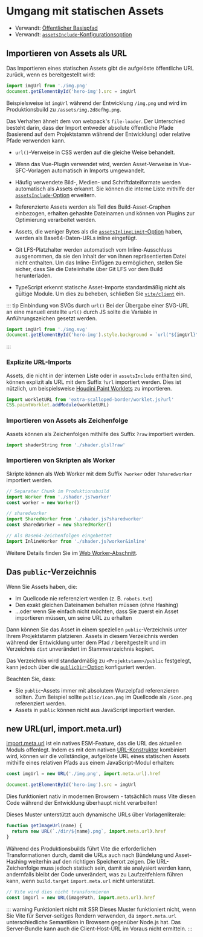# Umgang mit statischen Assets

- Verwandt: [Öffentlicher Basispfad](./build#public-base-path)
- Verwandt: [`assetsInclude`-Konfigurationsoption](/config/shared-options.md#assetsinclude)

## Importieren von Assets als URL

Das Importieren eines statischen Assets gibt die aufgelöste öffentliche URL zurück, wenn es bereitgestellt wird:

```js
import imgUrl from './img.png'
document.getElementById('hero-img').src = imgUrl
```

Beispielsweise ist `imgUrl` während der Entwicklung `/img.png` und wird im Produktionsbuild zu `/assets/img.2d8efhg.png`.

Das Verhalten ähnelt dem von webpack's `file-loader`. Der Unterschied besteht darin, dass der Import entweder absolute öffentliche Pfade (basierend auf dem Projektstamm während der Entwicklung) oder relative Pfade verwenden kann.

- `url()`-Verweise in CSS werden auf die gleiche Weise behandelt.

- Wenn das Vue-Plugin verwendet wird, werden Asset-Verweise in Vue-SFC-Vorlagen automatisch in Imports umgewandelt.

- Häufig verwendete Bild-, Medien- und Schriftdateiformate werden automatisch als Assets erkannt. Sie können die interne Liste mithilfe der [`assetsInclude`-Option](/config/shared-options.md#assetsinclude) erweitern.

- Referenzierte Assets werden als Teil des Build-Asset-Graphen einbezogen, erhalten gehashte Dateinamen und können von Plugins zur Optimierung verarbeitet werden.

- Assets, die weniger Bytes als die [`assetsInlineLimit`-Option](/config/build-options.md#build-assetsinlinelimit) haben, werden als Base64-Daten-URLs inline eingefügt.

- Git LFS-Platzhalter werden automatisch vom Inline-Ausschluss ausgenommen, da sie den Inhalt der von ihnen repräsentierten Datei nicht enthalten. Um das Inline-Einfügen zu ermöglichen, stellen Sie sicher, dass Sie die Dateiinhalte über Git LFS vor dem Build herunterladen.

- TypeScript erkennt statische Asset-Importe standardmäßig nicht als gültige Module. Um dies zu beheben, schließen Sie [`vite/client`](./features#client-types) ein.

::: tip Einbindung von SVGs durch `url()`
Bei der Übergabe einer SVG-URL an eine manuell erstellte `url()` durch JS sollte die Variable in Anführungszeichen gesetzt werden.

```js
import imgUrl from './img.svg'
document.getElementById('hero-img').style.background = `url("${imgUrl}")`
```

:::

### Explizite URL-Imports

Assets, die nicht in der internen Liste oder in `assetsInclude` enthalten sind, können explizit als URL mit dem Suffix `?url` importiert werden. Dies ist nützlich, um beispielsweise [Houdini Paint Worklets](https://houdini.how/usage) zu importieren.

```js
import workletURL from 'extra-scalloped-border/worklet.js?url'
CSS.paintWorklet.addModule(workletURL)
```

### Importieren von Assets als Zeichenfolge

Assets können als Zeichenfolgen mithilfe des Suffix `?raw` importiert werden.

```js
import shaderString from './shader.glsl?raw'
```

### Importieren von Skripten als Worker

Skripte können als Web Worker mit dem Suffix `?worker` oder `?sharedworker` importiert werden.

```js
// Separater Chunk im Produktionsbuild
import Worker from './shader.js?worker'
const worker = new Worker()
```

```js
// sharedworker
import SharedWorker from './shader.js?sharedworker'
const sharedWorker = new SharedWorker()
```

```js
// Als Base64-Zeichenfolgen eingebettet
import InlineWorker from './shader.js?worker&inline'
```

Weitere Details finden Sie im [Web Worker-Abschnitt](./features.md#web-workers).

## Das `public`-Verzeichnis

Wenn Sie Assets haben, die:

- Im Quellcode nie referenziert werden (z. B. `robots.txt`)
- Den exakt gleichen Dateinamen behalten müssen (ohne Hashing)
- ...oder wenn Sie einfach nicht möchten, dass Sie zuerst ein Asset importieren müssen, um seine URL zu erhalten

Dann können Sie das Asset in einem speziellen `public`-Verzeichnis unter Ihrem Projektstamm platzieren. Assets in diesem Verzeichnis werden während der Entwicklung unter dem Pfad `/` bereitgestellt und im Verzeichnis `dist` unverändert im Stammverzeichnis kopiert.

Das Verzeichnis wird standardmäßig zu `<Projektstamm>/public` festgelegt, kann jedoch über die [`publicDir`-Option](/config/shared-options.md#publicdir) konfiguriert werden.

Beachten Sie, dass:

- Sie `public`-Assets immer mit absolutem Wurzelpfad referenzieren sollten. Zum Beispiel sollte `public/icon.png` im Quellcode als `/icon.png` referenziert werden.
- Assets in `public` können nicht aus JavaScript importiert werden.

## new URL(url, import.meta.url)

[import.meta.url](https://developer.mozilla.org/de/docs/Web/JavaScript/Reference/Statements/import.meta) ist ein natives ESM-Feature, das die URL des aktuellen Moduls offenlegt. Indem es mit dem nativen [URL-Konstruktor](https://developer.mozilla.org/de/docs/Web/API/URL) kombiniert wird, können wir die vollständige, aufgelöste URL eines statischen Assets mithilfe eines relativen Pfads aus einem JavaScript-Modul erhalten:

```js
const imgUrl = new URL('./img.png', import.meta.url).href

document.getElementById('hero-img').src = imgUrl
```

Dies funktioniert nativ in modernen Browsern - tatsächlich muss Vite diesen Code während der Entwicklung überhaupt nicht verarbeiten!

Dieses Muster unterstützt auch dynamische URLs über Vorlagenliterale:

```js
function getImageUrl(name) {
  return new URL(`./dir/${name}.png`, import.meta.url).href
}
```

Während des Produktionsbuilds führt Vite die erforderlichen Transformationen durch, damit die URLs auch nach Bündelung und Asset-Hashing weiterhin auf den richtigen Speicherort zeigen. Die URL-Zeichenfolge muss jedoch statisch sein, damit sie analysiert werden kann, andernfalls bleibt der Code unverändert, was zu Laufzeitfehlern führen kann, wenn `build.target` `import.meta.url` nicht unterstützt.

```js
// Vite wird dies nicht transformieren
const imgUrl = new URL(imagePath, import.meta.url).href
```

::: warning Funktioniert nicht mit SSR
Dieses Muster funktioniert nicht, wenn Sie Vite für Server-seitiges Rendern verwenden, da `import.meta.url` unterschiedliche Semantiken in Browsern gegenüber Node.js hat. Das Server-Bundle kann auch die Client-Host-URL im Voraus nicht ermitteln.
:::
